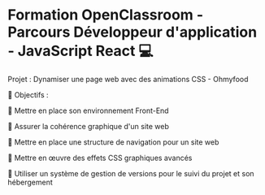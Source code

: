 # Formation OpenClassroom - Parcours Développeur d'application - JavaScript React 💻


Projet : Dynamiser une page web avec des animations CSS - Ohmyfood

🎯 Objectifs :

🔖 Mettre en place son environnement Front-End

🔖 Assurer la cohérence graphique d'un site web

🔖 Mettre en place une structure de navigation pour un site web

🔖 Mettre en œuvre des effets CSS graphiques avancés

🔖 Utiliser un système de gestion de versions pour le suivi du projet et son hébergement
